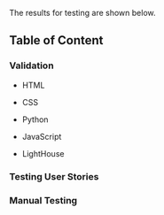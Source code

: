 The results for testing are shown below.

## Table of Content

### Validation
- HTML

- CSS

- Python

- JavaScript

- LightHouse

### Testing User Stories



### Manual Testing



